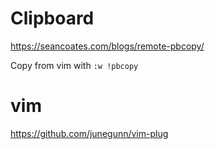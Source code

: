 # Clipboard

https://seancoates.com/blogs/remote-pbcopy/

Copy from vim with `:w !pbcopy`

# vim
https://github.com/junegunn/vim-plug
